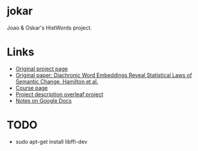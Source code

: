 # jokar
Joao &amp; Oskar's HistWords project.


# Links
* [Original project page](http://nlp.stanford.edu/projects/histwords)
* [Original paper: Diachronic Word Embeddings Reveal Statistical Laws of Semantic Change, Hamilton et al.](https://arxiv.org/abs/1605.09096)
* [Course page](https://allauzen.github.io/cours/NLP_IASD/)
* [Project description overleaf project](https://www.overleaf.com/3461836995mqxgjkqsvcmk)
* [Notes on Google Docs](https://docs.google.com/document/d/1L5RvcMTLSCxRgGqKoaAkuyl1AnKTKZguZVHtIOqg-Y4/edit?usp=sharing)


# TODO
* sudo apt-get install libffi-dev